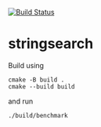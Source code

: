 [![Build Status](https://travis-ci.org/dritter-hd/stringsearch.svg?branch=master)](https://travis-ci.org/dritter-hd/stringsearch)

# stringsearch

Build using
```
cmake -B build .
cmake --build build
```
and run
```
./build/benchmark
```
